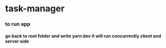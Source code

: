 # task-manager

### to run app
#### go back to root folder and write yarn dev it will run concurrently client and server side

